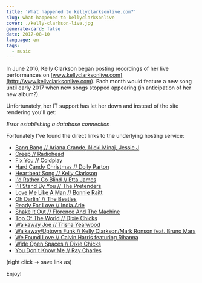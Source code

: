 ```yaml
---
title: 'What happened to kellyclarksonlive.com?'
slug: what-happened-to-kellyclarksonlive
cover: ./kelly-clarkson-live.jpg
generate-card: false
date: 2017-08-10
language: en
tags:
  - music
---
```


In June 2016, Kelly Clarkson began posting recordings of her live performances on [www.kellyclarksonlive.com](http://www.kellyclarksonlive.com). Each month would feature a new song until early 2017 when new songs stopped appearing (in anticipation of her new album?).

Unfortunately, her IT support has let her down and instead of the site rendering you'll get:

_Error establishing a database connection_

Fortunately I've found the direct links to the underlying hosting service:

<!--more-->

- [Bang Bang // Ariana Grande, Nicki Minaj, Jessie J](https://static1.squarespace.com/static/576adf5f197aea820234506c/t/57ee9e92cd0f68bbf1f00e17/1475255958029/Bang+Bang.mp3/original/Bang+Bang.mp3)
- [Creep // Radiohead](https://static1.squarespace.com/static/576adf5f197aea820234506c/t/576d3e7b6b8f5b241e35a3f6/1466777218284/Creep.m4a/original/Creep.m4a)
- [Fix You // Coldplay](https://static1.squarespace.com/static/576adf5f197aea820234506c/t/576d3e14e6f2e1f617ae53b2/1466777116805/Fix+You.m4a/original/Fix+You.m4a)
- [Hard Candy Christmas // Dolly Parton ](https://static1.squarespace.com/static/576adf5f197aea820234506c/t/5852c9ede3df2841c243abe1/1481820667697/Hard+Candy+Christmas.m4a/original/Hard+Candy+Christmas.m4a)
- [Heartbeat Song // Kelly Clarkson](https://static1.squarespace.com/static/576adf5f197aea820234506c/t/5852c9a8ff7c5028a8c99bb1/1481820593902/Heartbeat+Song.m4a/original/Heartbeat+Song.m4a)
- [I'd Rather Go Blind // Etta James](https://static1.squarespace.com/static/576adf5f197aea820234506c/t/576d3eab6b8f5b241e35a52f/1466777265752/I%27d+Rather+Go+Blind.m4a/original/I%27d+Rather+Go+Blind.m4a)
- [I'll Stand By You // The Pretenders](https://static1.squarespace.com/static/576adf5f197aea820234506c/t/581376179de4bb8b85feebf4/1477670429290/I%27ll+Stand+By+You.m4a/original/I%27ll+Stand+By+You.m4a)
- [Love Me Like A Man // Bonnie Raitt](https://static1.squarespace.com/static/576adf5f197aea820234506c/t/57c06a93be6594e478c15bd2/1472227989878/love_me_like_a_man.mp3/original/love_me_like_a_man.mp3)
- [Oh Darlin' // The Beatles](https://static1.squarespace.com/static/576adf5f197aea820234506c/t/579b7fb859cc68cccf283291/1469808588686/Oh%21+Darling.m4a/original/Oh%21+Darling.m4a)
- [Ready For Love // India.Arie](https://static1.squarespace.com/static/576adf5f197aea820234506c/t/576d3ebe6b8f5b241e35a5bf/1466777284707/Ready+For+Love.m4a/original/Ready+For+Love.m4a)
- [Shake It Out // Florence And The Machine](https://static1.squarespace.com/static/576adf5f197aea820234506c/t/57c06a73be6594e478c15a5a/1472227958189/shake_it_out.mp3/original/shake_it_out.mp3)
- [Top Of The World // Dixie Chicks](https://static1.squarespace.com/static/576adf5f197aea820234506c/t/579b7f8659cc68cccf2830c2/1469808551883/Top+Of+The+World.m4a/original/Top+Of+The+World.m4a)
- [Walkaway Joe // Trisha Yearwood](https://static1.squarespace.com/static/576adf5f197aea820234506c/t/582f33ef44024316f588823a/1479488500065/Walkaway+Joe.m4a/original/Walkaway+Joe.m4a)
- [Walkaway/Uptown Funk // Kelly Clarkson/Mark Ronson feat. Bruno Mars](https://static1.squarespace.com/static/576adf5f197aea820234506c/t/5852c944d2b8579de234ed56/1481820500096/Walkaway_Uptown+Funk.m4a/original/Walkaway_Uptown+Funk.m4a)
- [We Found Love // Calvin Harris featuring Rihanna](https://static1.squarespace.com/static/576adf5f197aea820234506c/t/57ee9ec7cd0f68bbf1f010d4/1475256020976/We+Found+Love.mp3/original/We+Found+Love.mp3)
- [Wide Open Spaces // Dixie Chicks](https://static1.squarespace.com/static/576adf5f197aea820234506c/t/582f3443d2b857b63cbaf41e/1479488584797/Wide+Open+Spaces.m4a/original/Wide+Open+Spaces.m4a)
- [You Don't Know Me // Ray Charles](https://static1.squarespace.com/static/576adf5f197aea820234506c/t/581375fb9de4bb8b85feeabf/1477670402171/You+Don%27t+Know+Me.m4a/original/You+Don%27t+Know+Me.m4a)

(right click -> save link as)

Enjoy!
